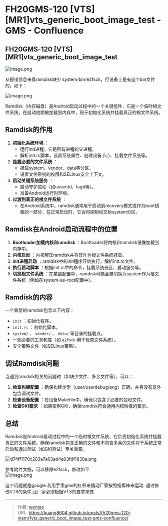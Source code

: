 # FH20GMS-120    [VTS][MR1]vts_generic_boot_image_test - GMS - Confluence

## FH20GMS-120 \[VTS]\[MR1]vts\_generic\_boot\_image\_test

![image.png](https://picgo.myjojo.fun:666/i/2025/10/29/690173b22ea59.png)

从报错信息来看ramdisk缺少 system/bin/e2fsck，但设备上是有这个bin文件的，如下：

![image.png](https://picgo.myjojo.fun:666/i/2025/10/29/690173ff685dc.png)

Ramdisk（内存磁盘）是Android启动过程中的一个关键组件，它是一个临时根文件系统，在启动初期被加载到内存中，用于初始化系统并挂载真正的根文件系统。

## Ramdisk的作用

1. **初始化系统环境** ：
   * 运行init进程，它是所有进程的父进程。
   * 解析init.rc脚本，设置系统属性、创建设备节点、挂载文件系统等。
2. **挂载必要的文件系统** ：
   * 挂载system、vendor、data等分区。
   * 设置文件系统的权限和SELinux安全上下文。
3. **启动关键系统服务** ：
   * 启动守护进程（如ueventd、logd等）。
   * 准备Android运行时环境。
4. **过渡到真正的根文件系统** ：
   * 在Android系统中，ramdisk通常用于启动到recovery模式或作为boot镜像的一部分，在正常启动时，它会将控制权交给system分区。

## Ramdisk在Android启动流程中的位置

1. **Bootloader加载内核和ramdisk** ：Bootloader将内核和ramdisk镜像加载到内存中。
2. **内核启动** ：内核解压ramdisk并将其作为根文件系统挂载。
3. **init进程启动** ：ramdisk中的init程序开始执行，解析init.rc文件。
4. **执行启动脚本** ：根据init.rc中的命令，挂载系统分区、启动服务等。
5. **切换根文件系统** ：在某些配置中，ramdisk可能会被切换为system作为根文件系统（例如在system-as-root配置中）。

## Ramdisk的内容

一个典型的ramdisk包含以下内容：

* `init` ：初始化程序。
* `init.rc` ：初始化脚本。
* `system/` 、 `vendor/` 、 `data/` 等目录的挂载点。
* 一些必要的工具和库（如 `e2fsck` 用于检查文件系统）。
* 安全策略文件（如SELinux策略）。

## 调试Ramdisk问题

当遇到ramdisk相关的问题时（如缺少文件、多余文件等），可以：

1. **检查构建配置** ：确保构建类型（user/userdebug/eng）正确，并且没有意外包含调试文件。
2. **检查设备配置** ：在设备Makefile中，确保只包含了必要的包和文件。
3. **检查GKI要求** ：如果使用GKI，确保ramdisk符合通用内核映像的要求。

## 总结

Ramdisk是Android启动过程中的一个临时根文件系统，它负责初始化系统并挂载真正的文件系统。确保ramdisk包含正确的文件和不包含多余的文件对于系统正常启动和通过测试（如GKI测试）至关重要。

![d74ff1170c203a7a03ad4e03fdf1830a.png](https://picgo.myjojo.fun:666/i/2025/10/29/6901744a5b4a4.png)

参考附件文档，可以移除e2fsck，修改如下\
![image.png](https://picgo.myjojo.fun:666/i/2025/10/29/6901741f53a4c.png)

这个问题就是google 利用手里gms的杠杆来撬动厂家按照指挥棒来运动. 通过修改VTS的条件,让厂家必须根据VTS的要求来做


---

> 作者: [wentao](https://github.com/huang8604)  
> URL: https://huang8604.github.io/posts/fh20gms-120-vtsmr1vts_generic_boot_image_test-gms-confluence/  


